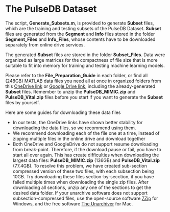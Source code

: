 # The PulseDB Dataset

The script, **Generate_Subsets.m**, is provided to generate **Subset** files, which are the training and testing subsets of the PulseDB Dataset. **Subset** files are generated from the **Segment** and **Info** files stored in the folder **Segment_Files** and **Info_Files**, whose contents have to be downloaded separately from online drive services.

The generated **Subset** files are stored in the folder **Subset_Files**. Data were organized as large matrices for the compactness of file size that is more suitable to fit into memory for training and testing machine learning models.

Please refer to the **File_Preparation_Guide** in each folder, or find all (248GB) MATLAB data files you need all at once in organized folders from this [OneDrive link](https://rutgersconnect-my.sharepoint.com/:f:/g/personal/ww329_soe_rutgers_edu/ElnVrq7MWdVGvvZztLCuNe0BDJ1YKh9FNBM0tK2BJVC0ew?e=fQYySg) or [Google Drive link](https://drive.google.com/drive/folders/1behw-Dljs8-p2axHQ6KJZ5HTRKQHQgnS?usp=sharing), including the already-generated **Subset** files. Remember to unzip the **PulseDB_MIMIC.zip** and **PulseDB_Vital.zip** files before you start if you want to generate the **Subset** files by yourself.

Here are some guides for downloading these data files
- In our tests, the OneDrive links have shown better stability for downloading the data files, so we recommend using them.
- We recommend downloading each of the file one at a time, instead of zipping multiple files in the online drive and download together
- Both OneDrive and GoogleDrive do not support resume downloading from break-point. Therefore, if the download pause or fail, you have to start all over again. This has create difficulties when downloading the largest data files: **PulseDB_MIMIC.zip** (136GB) and **PulseDB_Vital.zip** (77.4GB). To resolve this problem, we have created sub-section compressed version of these two files, with each subsection being 10GB. Try downloading these files section-by-secction, if you have failed multiple times when downloading the single zip files. After downloading all sections, unzip any one of the sections to get the desired data folder. If your unarchive software does not support subsection-compressed files, use the open-source software [7Zip](https://www.7-zip.org/) for Windows, and the free software [The Unarchiver](https://theunarchiver.com/) for Mac.
